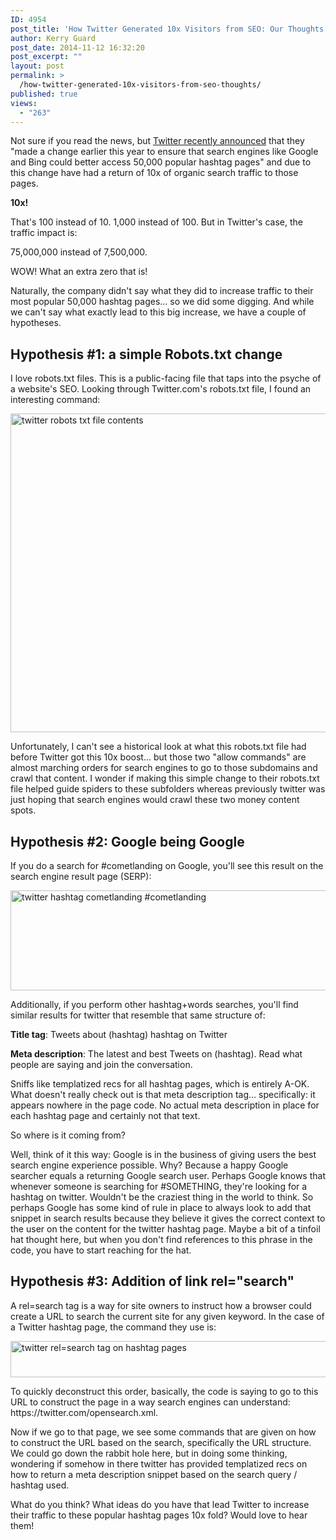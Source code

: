 ```yaml
---
ID: 4954
post_title: 'How Twitter Generated 10x Visitors from SEO: Our Thoughts'
author: Kerry Guard
post_date: 2014-11-12 16:32:20
post_excerpt: ""
layout: post
permalink: >
  /how-twitter-generated-10x-visitors-from-seo-thoughts/
published: true
views:
  - "263"
---
```

<p>Not sure if you read the news, but <a href="http://searchengineland.com/twitter-seo-more-visitors-208160" target="_blank">Twitter recently announced</a> that they "made a change earlier this year to ensure that search engines like Google and Bing could better access 50,000 popular hashtag pages" and due to this change have had a return of 10x of organic search traffic to those pages.</p>

<p><strong>10x!</strong></p>

<p>That's 100 instead of 10. 1,000 instead of 100. But in Twitter's case, the traffic impact is:</p>

<p>75,000,000 instead of 7,500,000.</p>

<p>WOW! What an extra zero that is!</p>

<p>Naturally, the company didn't say what they did to increase traffic to their most popular 50,000 hashtag pages... so we did some digging. And while we can't say what exactly lead to this big increase, we have a couple of hypotheses.</p>

<!--more-->

<p><h2>Hypothesis #1: a simple Robots.txt change</h2></p>

<p>I love robots.txt files. This is a public-facing file that taps into the psyche of a website's SEO. Looking through Twitter.com's robots.txt file, I found an interesting command:</p>

<p><a href="http://mkgmediagroup.com/wp-content/uploads/2014/11/twitter-robots-txt-file.png"><img src="http://mkgmediagroup.com/wp-content/uploads/2014/11/twitter-robots-txt-file.png" alt="twitter robots txt file contents" width="542" height="510" class="aligncenter size-full wp-image-4956" /></a></p>

<p>Unfortunately, I can't see a historical look at what this robots.txt file had before Twitter got this 10x boost... but those two "allow commands" are almost marching orders for search engines to go to those subdomains and crawl that content. I wonder if making this simple change to their robots.txt file helped guide spiders to these subfolders whereas previously twitter was just hoping that search engines would crawl these two money content spots.</p>

<p><h2>Hypothesis #2: Google being Google</h2></p>

<p>If you do a search for #cometlanding on Google, you'll see this result on the search engine result page (SERP):</p>

<p><a href="http://mkgmediagroup.com/wp-content/uploads/2014/11/hashtag-comet-landing.png"><img src="http://mkgmediagroup.com/wp-content/uploads/2014/11/hashtag-comet-landing.png" alt="twitter hashtag cometlanding #cometlanding" width="926" height="160" class="aligncenter size-full wp-image-4957" /></a></p>

<p>Additionally, if you perform other hashtag+words searches, you'll find similar results for twitter that resemble that same structure of:</p>

<p><strong>Title tag</strong>: Tweets about (hashtag) hashtag on Twitter</p>
<p><strong>Meta description</strong>: The latest and best Tweets on (hashtag). Read what people are saying and join the conversation.</p>

<p>Sniffs like templatized recs for all hashtag pages, which is entirely A-OK. What doesn't really check out is that meta description tag... specifically: it appears nowhere in the page code. No actual meta description in place for each hashtag page and certainly not that text.</p>

<p>So where is it coming from?</p>

<p>Well, think of it this way: Google is in the business of giving users the best search engine experience possible. Why? Because a happy Google searcher equals a returning Google search user. Perhaps Google knows that whenever someone is searching for #SOMETHING, they're looking for a hashtag on twitter. Wouldn't be the craziest thing in the world to think. So perhaps Google has some kind of rule in place to always look to add that snippet in search results because they believe it gives the correct context to the user on the content for the twitter hashtag page. Maybe a bit of a tinfoil hat thought here, but when you don't find references to this phrase in the code, you have to start reaching for the hat.</p>

<p><h2>Hypothesis #3: Addition of link rel="search"</h2></p>

<p>A rel=search tag is a way for site owners to instruct how a browser could create a URL to search the current site for any given keyword. In the case of a Twitter hashtag page, the command they use is:</p>

<p><a href="http://mkgmediagroup.com/wp-content/uploads/2014/11/twitter-rel-search-tag.png"><img src="http://mkgmediagroup.com/wp-content/uploads/2014/11/twitter-rel-search-tag-1024x58.png" alt="twitter rel=search tag on hashtag pages" width="1024" height="58" class="aligncenter size-large wp-image-4958" /></a></p>

<p>To quickly deconstruct this order, basically, the code is saying to go to this URL to construct the page in a way search engines can understand: https://twitter.com/opensearch.xml.</p>

<p>Now if we go to that page, we see some commands that are given on how to construct the URL based on the search, specifically the URL structure. We could go down the rabbit hole here, but in doing some thinking, wondering if somehow in there twitter has provided templatized recs on how to return a meta description snippet based on the search query / hashtag used.</p> 

<p>What do you think? What ideas do you have that lead Twitter to increase their traffic to these popular hashtag pages 10x fold? Would love to hear them!</p>